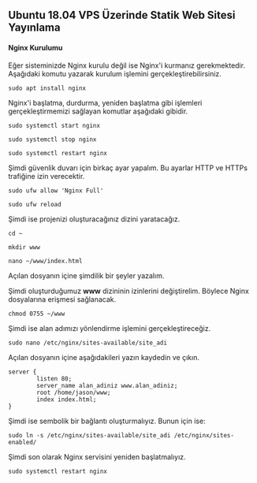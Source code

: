 ## Ubuntu 18.04 VPS Üzerinde Statik Web Sitesi Yayınlama

#### Nginx Kurulumu

Eğer sisteminizde Nginx kurulu değil ise Nginx'i kurmanız gerekmektedir. Aşağıdaki komutu yazarak kurulum işlemini gerçekleştirebilirsiniz.

```
sudo apt install nginx
``` 

Nginx'i başlatma, durdurma, yeniden başlatma gibi işlemleri gerçekleştirmemizi sağlayan komutlar aşağıdaki gibidir.

```
sudo systemctl start nginx

sudo systemctl stop nginx

sudo systemctl restart nginx
```

Şimdi güvenlik duvarı için birkaç ayar yapalım. Bu ayarlar HTTP ve HTTPs trafiğine izin verecektir.

```
sudo ufw allow 'Nginx Full'

sudo ufw reload
```

Şimdi ise projenizi oluşturacağınız dizini yaratacağız.

```
cd ~

mkdir www

nano ~/www/index.html
```

Açılan dosyanın içine şimdilik bir şeyler yazalım.

Şimdi oluşturduğumuz **www** dizininin izinlerini değiştirelim. Böylece Nginx dosyalarına erişmesi sağlanacak.

```
chmod 0755 ~/www
```

Şimdi ise alan adımızı yönlendirme işlemini gerçekleştireceğiz.

```
sudo nano /etc/nginx/sites-available/site_adi
```

Açılan dosyanın içine aşağıdakileri yazın kaydedin ve çıkın.

```
server {
        listen 80;
        server_name alan_adiniz www.alan_adiniz;
        root /home/jason/www;
        index index.html;
}
```

Şimdi ise sembolik bir bağlantı oluşturmalıyız. Bunun için ise: 

```
sudo ln -s /etc/nginx/sites-available/site_adi /etc/nginx/sites-enabled/
```

Şimdi son olarak Nginx servisini yeniden başlatmalıyız.

```
sudo systemctl restart nginx
```
